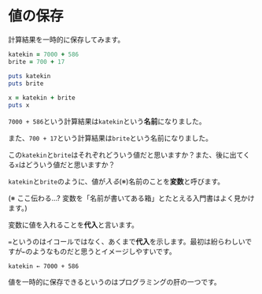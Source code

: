 # 値の保存

計算結果を一時的に保存してみます。

```ruby
katekin = 7000 + 586
brite = 700 + 17

puts katekin
puts brite
    
x = katekin + brite
puts x
```

`7000 + 586`という計算結果は`katekin`という**名前**になりました。

また、`700 + 17`という計算結果は`brite`という名前になりました。

この`katekin`と`brite`はそれぞれどういう値だと思いますか？また、後に出てくる`x`はどういう値だと思いますか？

`katekin`と`brite`のように、値が*入る*(※)名前のことを**変数**と呼びます。

(※ ここ伝わる...? 変数を「名前が書いてある箱」とたとえる入門書はよく見かけます。)

変数に値を入れることを**代入**と言います。

`=`というのはイコールではなく、あくまで**代入**を示します。最初は紛らわしいですが`←`のようなものだと思うとイメージしやすいです。

`katekin ← 7000 + 586`

値を一時的に保存できるというのはプログラミングの肝の一つです。
